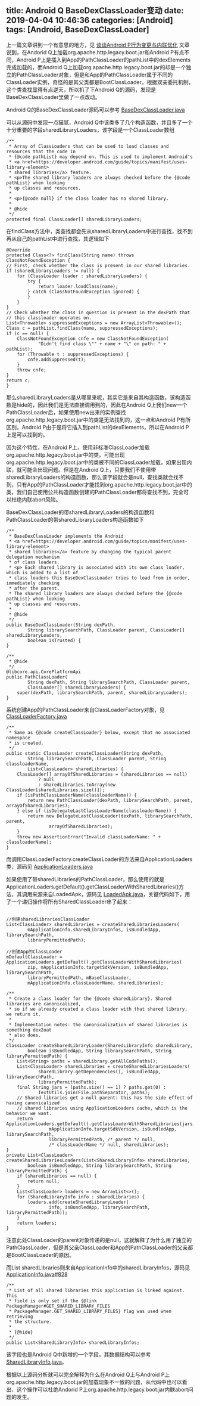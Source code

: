 title: Android Q BaseDexClassLoader变动
date: 2019-04-04 10:46:36
categories: [Android]
tags: [Android, BaseDexClassLoader]
---

上一篇文章讲到一个有意思的地方，见 [谈谈Android P行为变更与内联优化](/2019/04/03/%E8%B0%88%E8%B0%88Android-P%E8%A1%8C%E4%B8%BA%E5%8F%98%E6%9B%B4%E4%B8%8E%E5%86%85%E8%81%94%E4%BC%98%E5%8C%96/) 文章说到，在Andorid Q上加载org.apache.http.legacy.boot.jar和Android P有点不同，Android P上是插入到App的PathClassLoader的pathList中的dexElements完成加载的，而Android Q上加载org.apache.http.legacy.boot.jar的却是一个独立的PathClassLoader对象，但是和App的PathClassLoader属于不同的ClassLoader实例，奇怪的是其父类都是BootClassLoader，根据双亲委托机制，这个类查找显得有点逆天，所以扒了下Android Q的源码，发现是BaseDexClassLoader里做了一点改动。

<!-- more -->

Android Q的BaseDexClassLoader源码可以参考 [BaseDexClassLoader.java](https://android.googlesource.com/platform/libcore/+/refs/tags/android-q-preview-1/dalvik/src/main/java/dalvik/system/BaseDexClassLoader.java)

可以从源码中发现一点猫腻，Android Q中该类多了几个构造函数，并且多了一个十分重要的字段sharedLibraryLoaders，该字段是一个ClassLoader数组

```
/**
 * Array of ClassLoaders that can be used to load classes and resources that the code in
 * {@code pathList} may depend on. This is used to implement Android's
 * <a href=https://developer.android.com/guide/topics/manifest/uses-library-element>
 * shared libraries</a> feature.
 * <p>The shared library loaders are always checked before the {@code pathList} when looking
 * up classes and resources.
 *
 * <p>{@code null} if the class loader has no shared library.
 *
 * @hide
 */
protected final ClassLoader[] sharedLibraryLoaders;

```

在findClass方法中，类查找都会先从sharedLibraryLoaders中进行查找，找不到再从自己的pathList中进行查找，其逻辑如下

```
@Override
protected Class<?> findClass(String name) throws ClassNotFoundException {
// First, check whether the class is present in our shared libraries.
if (sharedLibraryLoaders != null) {
    for (ClassLoader loader : sharedLibraryLoaders) {
        try {
            return loader.loadClass(name);
        } catch (ClassNotFoundException ignored) {
        }
    }
}
// Check whether the class in question is present in the dexPath that
// this classloader operates on.
List<Throwable> suppressedExceptions = new ArrayList<Throwable>();
Class c = pathList.findClass(name, suppressedExceptions);
if (c == null) {
    ClassNotFoundException cnfe = new ClassNotFoundException(
            "Didn't find class \"" + name + "\" on path: " + pathList);
    for (Throwable t : suppressedExceptions) {
        cnfe.addSuppressed(t);
    }
    throw cnfe;
}
return c;
}
```

那么sharedLibraryLoaders是从哪里来呢，其实它是来自其构造函数，该构造函数是hide的，因此我们是无法直接调用到的，因此在Android Q上我们new一个PathClassLoader后，如果使用new出来的实例查找org.apache.http.legacy.boot.jar中的类是无法找到的，这一点和Android P有所区别，Android P由于是将它插入到pathList的dexElements，所以在Android P上是可以找到的。

因为这个特性，在Android P上，使用非标准ClassLoader加载org.apache.http.legacy.boot.jar中的类，可能出现org.apache.http.legacy.boot.jar中的类被不同的ClassLoader加载，如果出现内联，就可能会出现问题。但是在Android Q上，只要我们不使用带sharedLibraryLoaders的构造函数，那么该字段就会是null，查找类就会找不到，只有App的PathClassLoader才能找到org.apache.http.legacy.boot.jar中的类，我们自己使用公共构造函数创建的PathClassLoader都将查找不到，完全可以杜绝内联abort风险。

BaseDexClassLoader的带sharedLibraryLoaders的构造函数和PathClassLoader的带sharedLibraryLoaders构造函数如下

```
/**
 * BaseDexClassLoader implements the Android
 * <a href=https://developer.android.com/guide/topics/manifest/uses-library-element>
 * shared libraries</a> feature by changing the typical parent delegation mechanism
 * of class loaders.
 * <p> Each shared library is associated with its own class loader, which is added to a list of
 * class loaders this BaseDexClassLoader tries to load from in order, immediately checking
 * after the parent.
 * The shared library loaders are always checked before the {@code pathList} when looking
 * up classes and resources.
 *
 * @hide
 */
public BaseDexClassLoader(String dexPath,
        String librarySearchPath, ClassLoader parent, ClassLoader[] sharedLibraryLoaders,
        boolean isTrusted) {
}
```

```
/**
 * @hide
 */
@libcore.api.CorePlatformApi
public PathClassLoader(
        String dexPath, String librarySearchPath, ClassLoader parent,
        ClassLoader[] sharedLibraryLoaders) {
    super(dexPath, librarySearchPath, parent, sharedLibraryLoaders);
}
```

系统创建App的PathClassLoader来自ClassLoaderFactory对象，见 [ClassLoaderFactory.java](https://android.googlesource.com/platform/frameworks/base/+/refs/tags/android-q-preview-1/core/java/com/android/internal/os/ClassLoaderFactory.java)

```
/**
 * Same as {@code createClassLoader} below, except that no associated namespace
 * is created.
 */
public static ClassLoader createClassLoader(String dexPath,
        String librarySearchPath, ClassLoader parent, String classloaderName,
        List<ClassLoader> sharedLibraries) {
    ClassLoader[] arrayOfSharedLibraries = (sharedLibraries == null)
            ? null
            : sharedLibraries.toArray(new ClassLoader[sharedLibraries.size()]);
    if (isPathClassLoaderName(classloaderName)) {
        return new PathClassLoader(dexPath, librarySearchPath, parent, arrayOfSharedLibraries);
    } else if (isDelegateLastClassLoaderName(classloaderName)) {
        return new DelegateLastClassLoader(dexPath, librarySearchPath, parent,
                arrayOfSharedLibraries);
    }
    throw new AssertionError("Invalid classLoaderName: " + classloaderName);
}
```

而调用ClassLoaderFactory.createClassLoader的方法来自ApplicationLoaders类，源码见 [ApplicationLoaders.java](https://android.googlesource.com/platform/frameworks/base/+/refs/tags/android-q-preview-1/core/java/android/app/ApplicationLoaders.java)

如果使用了带sharedLibraries的PathClassLoader，那么使用的就是ApplicationLoaders.getDefault().getClassLoaderWithSharedLibraries()方法，其调用来源来自LoadedApk，源码见 [LoadedApk.java](https://android.googlesource.com/platform/frameworks/base/+/refs/tags/android-q-preview-1/core/java/android/app/LoadedApk.java)，关键代码如下，用了一个递归操作将所有SharedClassLoader串了起来：

```

//创建sharedLibrariesClassLoader
List<ClassLoader> sharedLibraries = createSharedLibrariesLoaders(
        mApplicationInfo.sharedLibraryInfos, isBundledApp, librarySearchPath,
        libraryPermittedPath);

//创建App的ClassLoader
mDefaultClassLoader = ApplicationLoaders.getDefault().getClassLoaderWithSharedLibraries(
        zip, mApplicationInfo.targetSdkVersion, isBundledApp, librarySearchPath,
        libraryPermittedPath, mBaseClassLoader,
        mApplicationInfo.classLoaderName, sharedLibraries);

/**
 * Create a class loader for the {@code sharedLibrary}. Shared libraries are canonicalized,
 * so if we already created a class loader with that shared library, we return it.
 *
 * Implementation notes: the canonicalization of shared libraries is something dex2oat
 * also does.
 */
ClassLoader createSharedLibraryLoader(SharedLibraryInfo sharedLibrary,
        boolean isBundledApp, String librarySearchPath, String libraryPermittedPath) {
    List<String> paths = sharedLibrary.getAllCodePaths();
    List<ClassLoader> sharedLibraries = createSharedLibrariesLoaders(
            sharedLibrary.getDependencies(), isBundledApp, librarySearchPath,
            libraryPermittedPath);
    final String jars = (paths.size() == 1) ? paths.get(0) :
            TextUtils.join(File.pathSeparator, paths);
    // Shared libraries get a null parent: this has the side effect of having canonicalized
    // shared libraries using ApplicationLoaders cache, which is the behavior we want.
    return ApplicationLoaders.getDefault().getClassLoaderWithSharedLibraries(jars,
                mApplicationInfo.targetSdkVersion, isBundledApp, librarySearchPath,
                libraryPermittedPath, /* parent */ null,
                /* classLoaderName */ null, sharedLibraries);
}
private List<ClassLoader> createSharedLibrariesLoaders(List<SharedLibraryInfo> sharedLibraries,
        boolean isBundledApp, String librarySearchPath, String libraryPermittedPath) {
    if (sharedLibraries == null) {
        return null;
    }
    List<ClassLoader> loaders = new ArrayList<>();
    for (SharedLibraryInfo info : sharedLibraries) {
        loaders.add(createSharedLibraryLoader(
                info, isBundledApp, librarySearchPath, libraryPermittedPath));
    }
    return loaders;
}
```

注意此处ClassLoader的parent对象传递的是null，这就解释了为什么用了独立的PathClassLoader，但是其父亲ClassLoader和App的PathClassLoader的父亲都是BootClassLoader的原因。

而List<SharedLibraryInfo> sharedLibraries则来自ApplicationInfo中的sharedLibraryInfos，源码见 [ApplicationInfo.java#828](https://android.googlesource.com/platform/frameworks/base/+/refs/tags/android-q-preview-1/core/java/android/content/pm/ApplicationInfo.java#828)

```
/**
 * List of all shared libraries this application is linked against.  This
 * field is only set if the {@link PackageManager#GET_SHARED_LIBRARY_FILES
 * PackageManager.GET_SHARED_LIBRARY_FILES} flag was used when retrieving
 * the structure.
 *
 * {@hide}
 */
public List<SharedLibraryInfo> sharedLibraryInfos;
```


该字段也是Android Q中新增的一个字段，其数据结构可以参考[SharedLibraryInfo.java](https://android.googlesource.com/platform/frameworks/base/+/refs/tags/android-q-preview-1/core/java/android/content/pm/SharedLibraryInfo.java)。

根据以上源码分析就可以完全解释为什么在Android Q上与Android P上org.apache.http.legacy.boot.jar的加载现象不一致的问题，从代码中也可以看出，这个操作可以杜绝Andorid P上org.apache.http.legacy.boot.jar内联abort问题的发生。
